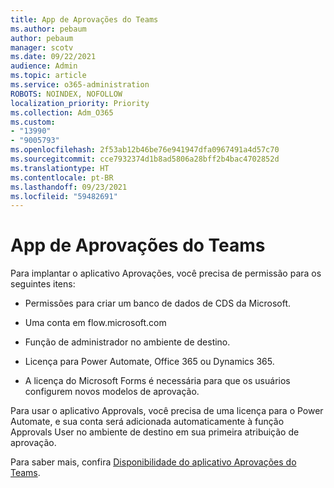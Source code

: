 ```yaml
---
title: App de Aprovações do Teams
ms.author: pebaum
author: pebaum
manager: scotv
ms.date: 09/22/2021
audience: Admin
ms.topic: article
ms.service: o365-administration
ROBOTS: NOINDEX, NOFOLLOW
localization_priority: Priority
ms.collection: Adm_O365
ms.custom:
- "13990"
- "9005793"
ms.openlocfilehash: 2f53ab12b46be76e941947dfa0967491a4d57c70
ms.sourcegitcommit: cce7932374d1b8ad5806a28bff2b4bac4702852d
ms.translationtype: HT
ms.contentlocale: pt-BR
ms.lasthandoff: 09/23/2021
ms.locfileid: "59482691"
---
```

# <a name="teams-approvals-app"></a>App de Aprovações do Teams

Para implantar o aplicativo Aprovações, você precisa de permissão para os seguintes itens:

- Permissões para criar um banco de dados de CDS da Microsoft.

- Uma conta em flow.microsoft.com

- Função de administrador no ambiente de destino.

- Licença para Power Automate, Office 365 ou Dynamics 365.

- A licença do Microsoft Forms é necessária para que os usuários configurem novos modelos de aprovação.

Para usar o aplicativo Approvals, você precisa de uma licença para o Power Automate, e sua conta será adicionada automaticamente à função Approvals User no ambiente de destino em sua primeira atribuição de aprovação.

Para saber mais, confira [Disponibilidade do aplicativo Aprovações do Teams](https://docs.microsoft.com/microsoftteams/approval-admin).
